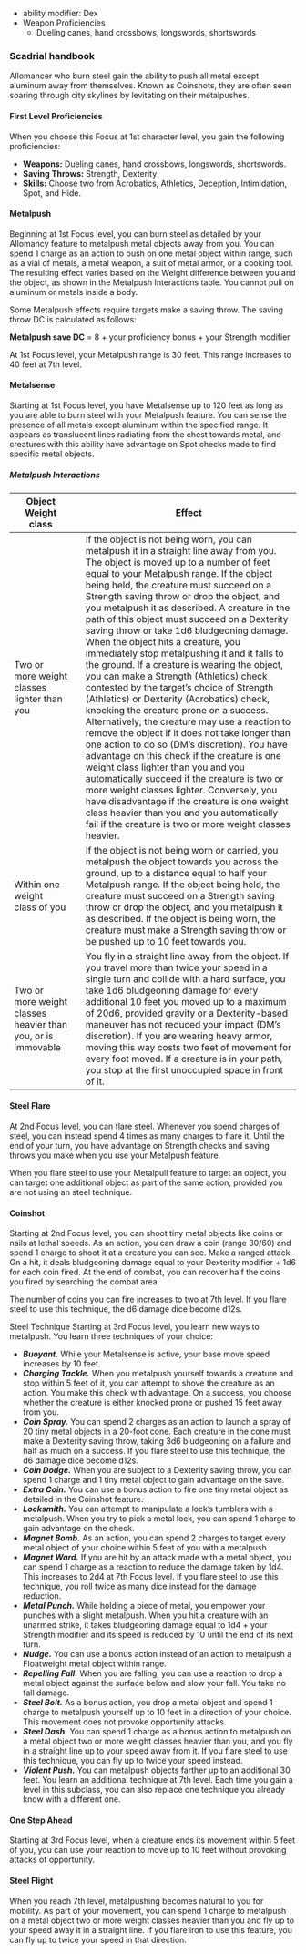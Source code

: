 - ability modifier: Dex
- Weapon Proficiencies
	- Dueling canes, hand crossbows, longswords, shortswords


### Scadrial handbook

Allomancer who burn steel gain the ability to push all metal except aluminum away from themselves. Known as Coinshots, they are often seen soaring through city skylines by levitating on their metalpushes.

#### First Level Proficiencies

When you choose this Focus at 1st character level, you gain the following proficiencies:

-   **Weapons:** Dueling canes, hand crossbows, longswords, shortswords.
-   **Saving Throws:** Strength, Dexterity
-   **Skills:** Choose two from Acrobatics, Athletics, Deception, Intimidation, Spot, and Hide.

#### Metalpush

Beginning at 1st Focus level, you can burn steel as detailed by your Allomancy feature to metalpush metal objects away from you. You can spend 1 charge as an action to push on one metal object within range, such as a vial of metals, a metal weapon, a suit of metal armor, or a cooking tool. The resulting effect varies based on the Weight difference between you and the object, as shown in the Metalpush Interactions table. You cannot pull on aluminum or metals inside a body.

Some Metalpush effects require targets make a saving throw. The saving throw DC is calculated as follows:

**Metalpush save DC** = 8 + your proficiency bonus + your Strength modifier

At 1st Focus level, your Metalpush range is 30 feet. This range increases to 40 feet at 7th level.

#### Metalsense

Starting at 1st Focus level, you have Metalsense up to 120 feet as long as you are able to burn steel with your Metalpush feature. You can sense the presence of all metals except aluminum within the specified range. It appears as translucent lines radiating from the chest towards metal, and creatures with this ability have advantage on Spot checks made to find specific metal objects.

##### Metalpush Interactions

| Object Weight class                                                          |        | Effect                                                                                                                                                                                                                                                                                                                                                                                                                                                                                                                                                                                                                                                                                                                                                                                                                                                                                                                                                                                                                                                                                                                                                                                                                                                     |
|------------------------------------------------------------------------------|--------|----------------------------------------------------------------------------------------------------------------------------------------------------------------------------------------------------------------------------------------------------------------------------------------------------------------------------------------------------------------------------------------------------------------------------------------------------------------------------------------------------------------------------------------------------------------------------------------------------------------------------------------------------------------------------------------------------------------------------------------------------------------------------------------------------------------------------------------------------------------------------------------------------------------------------------------------------------------------------------------------------------------------------------------------------------------------------------------------------------------------------------------------------------------------------------------------------------------------------------------------------|
| Two or more weight classes lighter than you                                  |        | If the object is not being worn, you can metalpush it in a straight line away from you. The object is moved up to a number of feet equal to your Metalpush range. If the object being held, the creature must succeed on a Strength saving throw or drop the object, and you metalpush it as described.     A creature in the path of this object must succeed on a Dexterity saving throw or take 1d6 bludgeoning damage. When the object hits a creature, you immediately stop metalpushing it and it falls to the ground.     If a creature is wearing the object, you can make a Strength (Athletics) check contested by the target’s choice of Strength (Athletics) or Dexterity (Acrobatics) check, knocking the creature prone on a success. Alternatively, the creature may use a reaction to remove the object if it does not take longer than one action to do so (DM’s discretion). You have advantage on this check if the creature is one weight class lighter than you and you automatically succeed if the creature is two or more weight classes lighter. Conversely, you have disadvantage if the creature is one weight class heavier than you and you automatically fail if the creature is two or more weight classes heavier. |
| Within one weight class of you                                               |        | If the object is not being worn or carried, you metalpush the object towards you across the ground, up to a distance equal to half your Metalpush range. If the object being held, the creature must succeed on a Strength saving throw or drop the object, and you metalpush it as described.    If the object is being worn, the creature must make a Strength saving throw or be pushed up to 10 feet towards you.                                                                                                                                                                                                                                                                                                                                                                                                                                                                                                                                                                                                                                                                                                                                                                                                                              |
| Two or more weight classes heavier than you, or is immovable                 |        | You fly in a straight line away from the object. If you travel more than twice your speed in a single turn and collide with a hard surface, you take 1d6 bludgeoning damage for every additional 10 feet you moved up to a maximum of 20d6, provided gravity or a Dexterity-based maneuver has not reduced your impact (DM’s discretion). If you are wearing heavy armor, moving this way costs two feet of movement for every foot moved.    If a creature is in your path, you stop at the first unoccupied space in front of it.                                                                                                                                                                                                                                                                                                                                                                                                                                                                                                                                                                                                                                                                                                                |

#### Steel Flare

At 2nd Focus level, you can flare steel. Whenever you spend charges of steel, you can instead spend 4 times as many charges to flare it. Until the end of your turn, you have advantage on Strength checks and saving throws you make when you use your Metalpush feature.

When you flare steel to use your Metalpull feature to target an object, you can target one additional object as part of the same action, provided you are not using an steel technique.

#### Coinshot

Starting at 2nd Focus level, you can shoot tiny metal objects like coins or nails at lethal speeds. As an action, you can draw a coin (range 30/60) and spend 1 charge to shoot it at a creature you can see. Make a ranged attack. On a hit, it deals bludgeoning damage equal to your Dexterity modifier + 1d6 for each coin fired. At the end of combat, you can recover half the coins you fired by searching the combat area.

The number of coins you can fire increases to two at 7th level. If you flare steel to use this technique, the d6 damage dice become d12s.

Steel Technique Starting at 3rd Focus level, you learn new ways to metalpush. You learn three techniques of your choice:
-   _**Buoyant.**_ While your Metalsense is active, your base move speed increases by 10 feet.
-   _**Charging Tackle.**_ When you metalpush yourself towards a creature and stop within 5 feet of it, you can attempt to shove the creature as an action. You make this check with advantage. On a success, you choose whether the creature is either knocked prone or pushed 15 feet away from you.
-   _**Coin Spray.**_ You can spend 2 charges as an action to launch a spray of 20 tiny metal objects in a 20-foot cone. Each creature in the cone must make a Dexterity saving throw, taking 3d6 bludgeoning on a failure and half as much on a success. If you flare steel to use this technique, the d6 damage dice become d12s.
-   _**Coin Dodge.**_ When you are subject to a Dexterity saving throw, you can spend 1 charge and 1 tiny metal object to gain advantage on the save.
-   _**Extra Coin.**_ You can use a bonus action to fire one tiny metal object as detailed in the Coinshot feature.
-   _**Locksmith.**_ You can attempt to manipulate a lock’s tumblers with a metalpush. When you try to pick a metal lock, you can spend 1 charge to gain advantage on the check.
-   _**Magnet Bomb.**_ As an action, you can spend 2 charges to target every metal object of your choice within 5 feet of you with a metalpush.
-   _**Magnet Ward.**_ If you are hit by an attack made with a metal object, you can spend 1 charge as a reaction to reduce the damage taken by 1d4. This increases to 2d4 at 7th Focus level. If you flare steel to use this technique, you roll twice as many dice instead for the damage reduction.
-   _**Metal Punch.**_ While holding a piece of metal, you empower your punches with a slight metalpush. When you hit a creature with an unarmed strike, it takes bludgeoning damage equal to 1d4 + your Strength modifier and its speed is reduced by 10 until the end of its next turn.
-   _**Nudge.**_ You can use a bonus action instead of an action to metalpush a Floatweight metal object within range.
-   _**Repelling Fall.**_ When you are falling, you can use a reaction to drop a metal object against the surface below and slow your fall. You take no fall damage.
-   _**Steel Bolt.**_ As a bonus action, you drop a metal object and spend 1 charge to metalpush yourself up to 10 feet in a direction of your choice. This movement does not provoke opportunity attacks.
-   _**Steel Dash.**_ You can spend 1 charge as a bonus action to metalpush on a metal object two or more weight classes heavier than you, and you fly in a straight line up to your speed away from it. If you flare steel to use this technique, you can fly up to twice your speed instead.
-   _**Violent Push.**_ You can metalpush objects farther up to an additional 30 feet. 
You learn an additional technique at 7th level. Each time you gain a level in this subclass, you can also replace one technique you already know with a different one.

#### One Step Ahead

Starting at 3rd Focus level, when a creature ends its movement within 5 feet of you, you can use your reaction to move up to 10 feet without provoking attacks of opportunity.

#### Steel Flight

When you reach 7th level, metalpushing becomes natural to you for mobility. As part of your movement, you can spend 1 charge to metalpush on a metal object two or more weight classes heavier than you and fly up to your speed away it in a straight line. If you flare iron to use this feature, you can fly up to twice your speed in that direction.